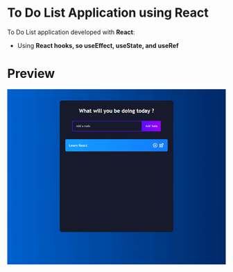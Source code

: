 # To Do List Application using React
To Do List application developed with **React**:
- Using **React hooks, so useEffect, useState, and useRef**

# Preview

![](https://github.com/selimchikhzaouali/react-to-do-list/blob/main/todo-list-preview.gif)